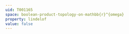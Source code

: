 ```yaml
---
uid: T001165
space: boolean-product-topology-on-mathbb{r}^{omega}
property: lindelof
value: false
---
```

